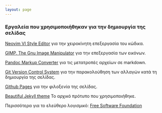 ```yaml
---
layout: page
---
```


###  Εργαλεία που χρησιμοποιήθηκαν για την δημιουργία της σελίδας


[Neovim VI Style Editor](https://github.com/neovim/neovim)  για την χειροκίνητη επεξεργασία του κώδικα.

[GIMP. The Gnu Image Manipulator](https://www.gimp.org/) για την επεξεργασία των εικόνων.

[Pandoc Markup Converter](https://pandoc.org/) για τις μετατροπές αρχείων σε markdown.

[Git Version Control System](https://git-scm.com/) για την παρακολούθηση των αλλαγών κατά τη δημιουργία της σελίδας.  

[Github Pages](https://pages.github.com/) για την φιλοξενία της σελίδας.  

[Beautiful Jekyll theme](https://github.com/daattali/beautiful-jekyll) Το αρχικό πρότυπο που χρησιμοποιήθηκε.



Περισσότερα για το ελεύθερο λογισμικό: [Free Software Foundation](https://www.fsf.org/resources/)






